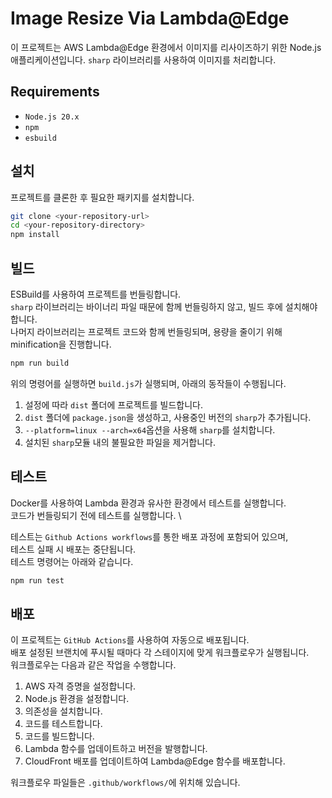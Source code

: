 # Image Resize Via Lambda@Edge

이 프로젝트는 AWS Lambda@Edge 환경에서 이미지를 리사이즈하기 위한 Node.js 애플리케이션입니다. `sharp` 라이브러리를 사용하여 이미지를 처리합니다.

## Requirements

- `Node.js 20.x`
- `npm`
- `esbuild`

## 설치

프로젝트를 클론한 후 필요한 패키지를 설치합니다.

```bash
git clone <your-repository-url>
cd <your-repository-directory>
npm install
```

## 빌드

ESBuild를 사용하여 프로젝트를 번들링합니다. \
`sharp` 라이브러리는 바이너리 파일 때문에 함께 번들링하지 않고, 빌드 후에 설치해야 합니다. \
나머지 라이브러리는 프로젝트 코드와 함께 번들링되며, 용량을 줄이기 위해 minification을 진행합니다.

```bash
npm run build
```

위의 명령어를 실행하면 `build.js`가 실행되며, 아래의 동작들이 수행됩니다.

1. 설정에 따라 `dist` 폴더에 프로젝트를 빌드합니다.
2. `dist` 폴더에 `package.json`을 생성하고, 사용중인 버전의 `sharp`가 추가됩니다.
3. `--platform=linux --arch=x64`옵션을 사용해 `sharp`를 설치합니다.
4. 설치된 `sharp`모듈 내의 불필요한 파일을 제거합니다.

## 테스트

Docker를 사용하여 Lambda 환경과 유사한 환경에서 테스트를 실행합니다. \
코드가 번들링되기 전에 테스트를 실행합니다. \

테스트는 `Github Actions workflows`를 통한 배포 과정에 포함되어 있으며, \
테스트 실패 시 배포는 중단됩니다. \
테스트 명령어는 아래와 같습니다.

```bash
npm run test
```

## 배포

이 프로젝트는 `GitHub Actions`를 사용하여 자동으로 배포됩니다.\
배포 설정된 브랜치에 푸시될 때마다 각 스테이지에 맞게 워크플로우가 실행됩니다.\
워크플로우는 다음과 같은 작업을 수행합니다.

1. AWS 자격 증명을 설정합니다.
2. Node.js 환경을 설정합니다.
3. 의존성을 설치합니다.
4. 코드를 테스트합니다.
5. 코드를 빌드합니다.
6. Lambda 함수를 업데이트하고 버전을 발행합니다.
7. CloudFront 배포를 업데이트하여 Lambda@Edge 함수를 배포합니다.

워크플로우 파일들은 `.github/workflows/`에 위치해 있습니다.
